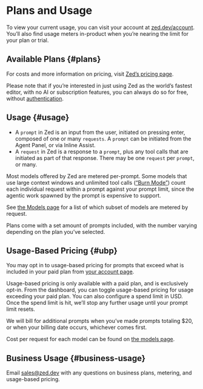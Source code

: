# Plans and Usage

To view your current usage, you can visit your account at [zed.dev/account](https://zed.dev/account).
You’ll also find usage meters in-product when you’re nearing the limit for your plan or trial.

## Available Plans {#plans}

For costs and more information on pricing, visit [Zed’s pricing page](https://zed.dev/pricing).

Please note that if you’re interested in just using Zed as the world’s fastest editor, with no AI or subscription features, you can always do so for free, without [authentication](../accounts.md).

## Usage {#usage}

- A `prompt` in Zed is an input from the user, initiated on pressing enter, composed of one or many `requests`. A `prompt` can be initiated from the Agent Panel, or via Inline Assist.
- A `request` in Zed is a response to a `prompt`, plus any tool calls that are initiated as part of that response. There may be one `request` per `prompt`, or many.

Most models offered by Zed are metered per-prompt.
Some models that use large context windows and unlimited tool calls ([“Burn Mode”](./models.md#burn-mode)) count each individual request within a prompt against your prompt limit, since the agentic work spawned by the prompt is expensive to support.

See [the Models page](./models.md) for a list of which subset of models are metered by request.

Plans come with a set amount of prompts included, with the number varying depending on the plan you’ve selected.

## Usage-Based Pricing {#ubp}

You may opt in to usage-based pricing for prompts that exceed what is included in your paid plan from [your account page](https://zed.dev/account).

Usage-based pricing is only available with a paid plan, and is exclusively opt-in.
From the dashboard, you can toggle usage-based pricing for usage exceeding your paid plan.
You can also configure a spend limit in USD.
Once the spend limit is hit, we’ll stop any further usage until your prompt limit resets.

We will bill for additional prompts when you’ve made prompts totaling $20, or when your billing date occurs, whichever comes first.

Cost per request for each model can be found on [the models page](./models.md).

## Business Usage {#business-usage}

Email [sales@zed.dev](mailto:sales@zed.dev) with any questions on business plans, metering, and usage-based pricing.
